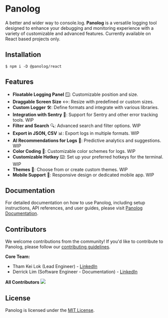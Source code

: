 # Panolog

A better and wider way to console.log. **Panolog** is a versatile logging tool designed to enhance your debugging and monitoring experience with a variety of customizable and advanced features. Currently available on React based projects only.

## Installation

```
$ npm i -D @panolog/react
```

## Features

- **Floatable Logging Panel** 🪟: Customizable position and size.
- **Draggable Screen Size** ↔️: Resize with predefined or custom sizes.
- **Custom Logger** 🛠️: Define formats and integrate with various libraries.
- **Integration with Sentry** 🔗: Support for Sentry and other error tracking tools. WIP
- **Filter and Search** 🔍: Advanced search and filter options. WIP
- **Export in JSON, CSV** 📊: Export logs in multiple formats. WIP
- **AI Recommendations for Logs** 🤖: Predictive analytics and suggestions. WIP
- **Color Coding** 🎨: Customizable color schemes for logs. WIP
- **Customizable Hotkey** ⌨️: Set up your preferred hotkeys for the terminal. WIP
- **Themes** 🌈: Choose from or create custom themes. WIP
- **Mobile Support** 📱: Responsive design or dedicated mobile app. WIP

## Documentation

For detailed documentation on how to use Panolog, including setup instructions, API references, and user guides, please visit [Panolog Documentation](https://panolog.netlify.app/docs).

## Contributors

We welcome contributions from the community! If you'd like to contribute to Panolog, please follow our [contributing guidelines](https://github.com/keiloktql/panolog/blob/main/CONTRIBUTING.md).

**Core Team:**
- Tham Kei Lok (Lead Engineer) - [LinkedIn](https://www.linkedin.com/in/keiloktql/)
- Derrick Lim (Software Engineer - Documentation) - [LinkedIn](https://www.linkedin.com/in/derrick-lim-1986b0206/)

**All Contributors**
<a href="https://github.com/keiloktql/panolog/graphs/contributors">
  <img src="https://contrib.rocks/image?repo=keiloktql/panolog" />
</a>

## License

Panolog is licensed under the [MIT License](https://opensource.org/licenses/MIT).
